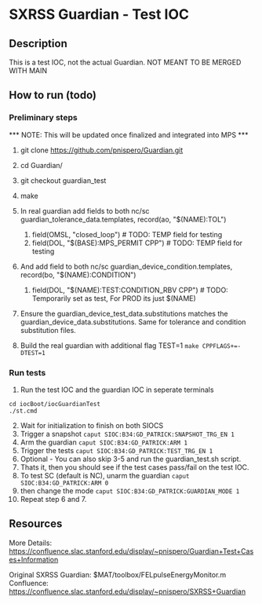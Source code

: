 # SXRSS Guardian - Test IOC

## Description
This is a test IOC, not the actual Guardian. NOT MEANT TO BE MERGED WITH MAIN

## How to run (todo)
### Preliminary steps
*** NOTE: This will be updated once finalized and integrated into MPS ***
1. git clone https://github.com/pnispero/Guardian.git
2. cd Guardian/
3. git checkout guardian_test
3. make
4. In real guardian add fields to both nc/sc guardian_tolerance_data.templates, record(ao, "$(NAME):TOL")
    1. field(OMSL, "closed_loop") # TODO: TEMP field for testing
    2. field(DOL, "$(BASE):MPS_PERMIT CPP") # TODO: TEMP field for testing
5. And add field to both nc/sc guardian_device_condition.templates, record(bo, "$(NAME):CONDITION")
    1. field(DOL, "$(NAME):TEST:CONDITION_RBV CPP")  # TODO: Temporarily set as test, For PROD its just $(NAME)

6. Ensure the guardian_device_test_data.substitutions matches the guardian_device_data.substitutions.
    Same for tolerance and condition substitution files.

7. Build the real guardian with additional flag TEST=1
```make CPPFLAGS+=-DTEST=1```

### Run tests
1. Run the test IOC and the guardian IOC in seperate terminals
```
cd iocBoot/iocGuardianTest
./st.cmd
```
2. Wait for initialization to finish on both SIOCS
3. Trigger a snapshot ``` caput SIOC:B34:GD_PATRICK:SNAPSHOT_TRG_EN 1 ```
4. Arm the guardian ``` caput SIOC:B34:GD_PATRICK:ARM 1 ```
5. Trigger the tests ``` caput SIOC:B34:GD_PATRICK:TEST_TRG_EN 1 ```
6. Optional - You can also skip 3-5 and run the guardian_test.sh script.
7. Thats it, then you should see if the test cases pass/fail on the test IOC.
8. To test SC (default is NC), unarm the guardian ``` caput SIOC:B34:GD_PATRICK:ARM 0 ```
9.  then change the mode ``` caput SIOC:B34:GD_PATRICK:GUARDIAN_MODE 1 ```
10.  Repeat step 6 and 7.


## Resources
More Details:
https://confluence.slac.stanford.edu/display/~pnispero/Guardian+Test+Cases+Information

Original SXRSS Guardian: $MAT/toolbox/FELpulseEnergyMonitor.m
Confluence: https://confluence.slac.stanford.edu/display/~pnispero/SXRSS+Guardian
